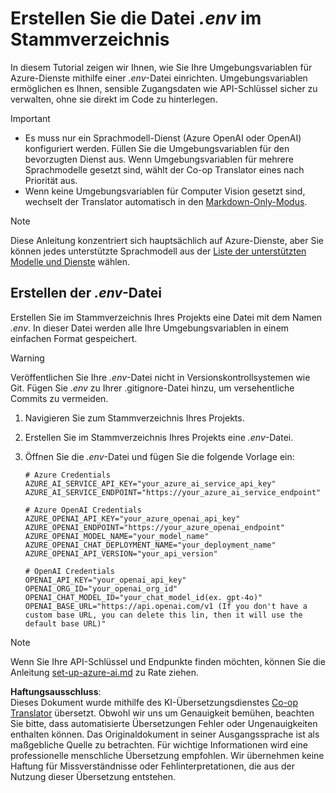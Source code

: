 <!--
CO_OP_TRANSLATOR_METADATA:
{
  "original_hash": "66029e3b67a3eb980ab8740367e91283",
  "translation_date": "2025-06-12T12:38:37+00:00",
  "source_file": "getting_started/command-line-guide/create-env-file.md",
  "language_code": "de"
}
-->
# Erstellen Sie die Datei *.env* im Stammverzeichnis

In diesem Tutorial zeigen wir Ihnen, wie Sie Ihre Umgebungsvariablen für Azure-Dienste mithilfe einer *.env*-Datei einrichten. Umgebungsvariablen ermöglichen es Ihnen, sensible Zugangsdaten wie API-Schlüssel sicher zu verwalten, ohne sie direkt im Code zu hinterlegen.

> [!IMPORTANT]
> - Es muss nur ein Sprachmodell-Dienst (Azure OpenAI oder OpenAI) konfiguriert werden. Füllen Sie die Umgebungsvariablen für den bevorzugten Dienst aus. Wenn Umgebungsvariablen für mehrere Sprachmodelle gesetzt sind, wählt der Co-op Translator eines nach Priorität aus.
> - Wenn keine Umgebungsvariablen für Computer Vision gesetzt sind, wechselt der Translator automatisch in den [Markdown-Only-Modus](./markdown-only-mode.md).

> [!NOTE]
> Diese Anleitung konzentriert sich hauptsächlich auf Azure-Dienste, aber Sie können jedes unterstützte Sprachmodell aus der [Liste der unterstützten Modelle und Dienste](../README.md#-supported-models-and-services) wählen.

## Erstellen der *.env*-Datei

Erstellen Sie im Stammverzeichnis Ihres Projekts eine Datei mit dem Namen *.env*. In dieser Datei werden alle Ihre Umgebungsvariablen in einem einfachen Format gespeichert.

> [!WARNING]
> Veröffentlichen Sie Ihre *.env*-Datei nicht in Versionskontrollsystemen wie Git. Fügen Sie *.env* zu Ihrer .gitignore-Datei hinzu, um versehentliche Commits zu vermeiden.

1. Navigieren Sie zum Stammverzeichnis Ihres Projekts.

1. Erstellen Sie im Stammverzeichnis Ihres Projekts eine *.env*-Datei.

1. Öffnen Sie die *.env*-Datei und fügen Sie die folgende Vorlage ein:

    ```plaintext
    # Azure Credentials
    AZURE_AI_SERVICE_API_KEY="your_azure_ai_service_api_key"
    AZURE_AI_SERVICE_ENDPOINT="https://your_azure_ai_service_endpoint"

    # Azure OpenAI Credentials
    AZURE_OPENAI_API_KEY="your_azure_openai_api_key"
    AZURE_OPENAI_ENDPOINT="https://your_azure_openai_endpoint"
    AZURE_OPENAI_MODEL_NAME="your_model_name"
    AZURE_OPENAI_CHAT_DEPLOYMENT_NAME="your_deployment_name"
    AZURE_OPENAI_API_VERSION="your_api_version"

    # OpenAI Credentials
    OPENAI_API_KEY="your_openai_api_key"
    OPENAI_ORG_ID="your_openai_org_id"
    OPENAI_CHAT_MODEL_ID="your_chat_model_id(ex. gpt-4o)"
    OPENAI_BASE_URL="https://api.openai.com/v1 (If you don't have a custom base URL, you can delete this lin, then it will use the default base URL)"
    ```

> [!NOTE]
> Wenn Sie Ihre API-Schlüssel und Endpunkte finden möchten, können Sie die Anleitung [set-up-azure-ai.md](../set-up-azure-ai.md) zu Rate ziehen.

**Haftungsausschluss**:  
Dieses Dokument wurde mithilfe des KI-Übersetzungsdienstes [Co-op Translator](https://github.com/Azure/co-op-translator) übersetzt. Obwohl wir uns um Genauigkeit bemühen, beachten Sie bitte, dass automatisierte Übersetzungen Fehler oder Ungenauigkeiten enthalten können. Das Originaldokument in seiner Ausgangssprache ist als maßgebliche Quelle zu betrachten. Für wichtige Informationen wird eine professionelle menschliche Übersetzung empfohlen. Wir übernehmen keine Haftung für Missverständnisse oder Fehlinterpretationen, die aus der Nutzung dieser Übersetzung entstehen.